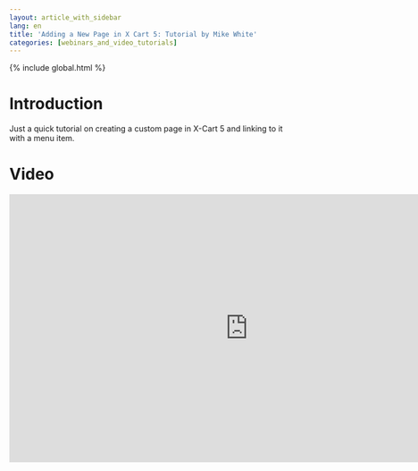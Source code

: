 ```yaml
---
layout: article_with_sidebar
lang: en
title: 'Adding a New Page in X Cart 5: Tutorial by Mike White'
categories: [webinars_and_video_tutorials]
---
```


{% include global.html %}

# Introduction

Just a quick tutorial on creating a custom page in X-Cart 5 and linking to it with a menu item.

# Video

<iframe class="youtube-player" type="text/html" style="width: 853px; height: 480px" src="http://www.youtube.com/embed/JCY_OcxhA9k" frameborder="0"></iframe>